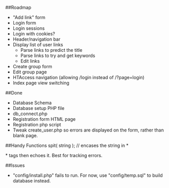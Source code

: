 ##Roadmap
- "Add link" form
- Login form
- Login sessions
- Login with cookies?
- Header/navigation bar
- Display list of user links
	- Parse links to predict the title
	- Parse links to try and get keywords
	- Edit links
- Create group form
- Edit group page
- HTAccess navigation (allowing /login instead of /?page=login)
- Index page view switching

##Done
- Database Schema
- Database setup PHP file
- db_connect.php
- Registration form HTML page 
- Registration php script
- Tweak create_user.php so errors are displayed on the form, rather than blank page.

##Handy Functions
spit( string ); // encases the string in \*<p></p>\* tags then echoes it. Best for tracking errors.

##Issues
- "config/install.php" fails to run. For now, use "config/temp.sql" to build database instead.
